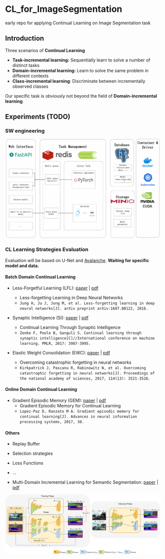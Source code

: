 # CL_for_ImageSegmentation
early repo for applying Continual Learning on Image Segmentation task





## Introduction

Three scenarios of **Continual Learning**

- **Task-incremental learning:** Sequentially learn to solve a number of distinct tasks
- **Domain-incremental learning:** Learn to solve the same problem in different contexts
- **Class-incremental learning**: Discriminate between incrementally observed classes

Our specific task is obviously not beyond the field of **Domain-incremental learning**





## Experiments (TODO)

### SW engineering

![img](./assets/structure.png)





### CL Learning Strategies Evaluation

Evaluation will be based on U-Net and  [Avalanche](https://github.com/ContinualAI/avalanche). **Waiting for specific model and data.**

#### Batch Domain Continual Learning

- Less-Forgetful Learning (LFL):  [paper](https://arxiv.org/pdf/1607.00122.pdf) | [pdf](./reference/1607.00122.pdf)
  - Less-forgetting Learning in Deep Neural Networks
  - `Jung H, Ju J, Jung M, et al. Less-forgetting learning in deep neural networks[J]. arXiv preprint arXiv:1607.00122, 2016.`

- Synaptic Intelligence (SI): [paper](http://proceedings.mlr.press/v70/zenke17a.html) | [pdf](./reference/ContinualLearningThroughSynapticIntelligence.pdf)
  - Continual Learning Through Synaptic Intelligence
  - `Zenke F, Poole B, Ganguli S. Continual learning through synaptic intelligence[C]//International conference on machine learning. PMLR, 2017: 3987-3995.`
- Elastic Weight Consolidation (EWC): [paper](https://www.pnas.org/content/114/13/3521) | [pdf](./reference/kirkpatrick-et-al-2017-overcoming-catastrophic-forgetting-in-neural-networks.pdf)
  - Overcoming catastrophic forgetting in neural networks
  - `Kirkpatrick J, Pascanu R, Rabinowitz N, et al. Overcoming catastrophic forgetting in neural networks[J]. Proceedings of the national academy of sciences, 2017, 114(13): 3521-3526.`

#### Online Domain Continual Learning

- Gradient Episodic Memory (GEM): [paper](https://proceedings.neurips.cc/paper/2017/hash/f87522788a2be2d171666752f97ddebb-Abstract.html) | [pdf](./reference/NIPS-2017-gradient-episodic-memory-for-continual-learning-Paper.pdf)
  - Gradient Episodic Memory for Continual Learning
  - `Lopez-Paz D, Ranzato M A. Gradient episodic memory for continual learning[J]. Advances in neural information processing systems, 2017, 30.`

#### Others

- Replay Buffer
- Selection strategies
- Loss Functions
- ...

- Multi-Domain Incremental Learning for Semantic Segmentation: [paper](http://arxiv.org/abs/2110.12205) | [pdf](./reference/2110.12205.pdf)

![image](./assets/final-main-diagram-wacv1.png)

